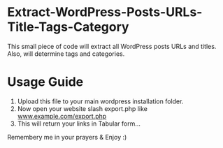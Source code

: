 # Extract-WordPress-Posts-URLs-Title-Tags-Category
This small piece of code will extract all WordPress posts URLs and titles. Also, will determine tags and categories.

# Usage Guide
1. Upload this file to your main wordpress installation folder.
2. Now open your website slash export.php like www.example.com/export.php
3. This will return your links in Tabular form...

Remembery me in your prayers & Enjoy :)
